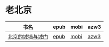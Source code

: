 # 老北京

| 书名 | epub | mobi | azw3 |
| --- | --- | --- | --- |
| [北京的城墙与城门](http://ct.dalanmei.com/f/31084289-571808725-934675) | [epub](http://ct.dalanmei.com/f/31084289-571808725-934675) | [mobi](http://ct.dalanmei.com/f/31084289-571540960-b95f8f) | [azw3](http://ct.dalanmei.com/f/31084289-572196253-03608d) |
